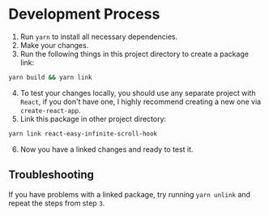 # Development Process

1. Run `yarn` to install all necessary dependencies.
2. Make your changes.
3. Run the following things in this project directory to create a package link:
```bash
yarn build && yarn link
```
4. To test your changes locally, you should use any separate project with `React`, if you don't have one, I highly recommend creating a new one via `create-react-app`.
5. Link this package in other project directory:
```bash
yarn link react-easy-infinite-scroll-hook
```
6. Now you have a linked changes and ready to test it.

## Troubleshooting

If you have problems with a linked package, try running `yarn unlink` and repeat the steps from step `3`.

